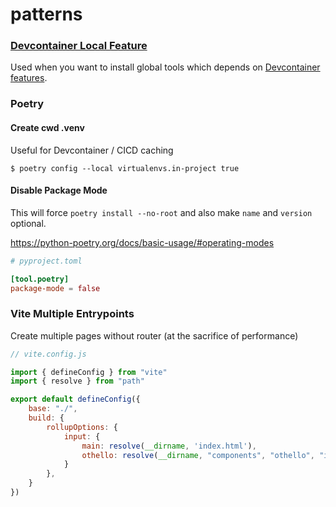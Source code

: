# patterns

### [Devcontainer Local Feature](./devcontainer-local-feature/)

Used when you want to install global tools which depends on
[Devcontainer features](https://containers.dev/features).


### Poetry

#### Create cwd .venv

Useful for Devcontainer / CICD caching

```
$ poetry config --local virtualenvs.in-project true
```

#### Disable Package Mode

This will force `poetry install --no-root` and also make
`name` and `version` optional.

https://python-poetry.org/docs/basic-usage/#operating-modes

```toml
# pyproject.toml

[tool.poetry]
package-mode = false
```


### Vite Multiple Entrypoints

Create multiple pages without router (at the sacrifice of performance)

```js
// vite.config.js

import { defineConfig } from "vite"
import { resolve } from "path"

export default defineConfig({
    base: "./",
    build: {
        rollupOptions: {
            input: {
                main: resolve(__dirname, 'index.html'),
                othello: resolve(__dirname, "components", "othello", "index.html")
            }
        },
    }
})
```

